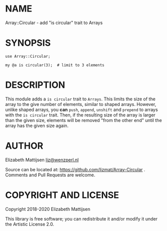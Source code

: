 NAME
====

Array::Circular - add "is circular" trait to Arrays

SYNOPSIS
========

    use Array::Circular;

    my @a is circular(3);  # limit to 3 elements

DESCRIPTION
===========

This module adds a `is circular` trait to `Arrays`. This limits the size of the array to the give number of elements, similar to shaped arrays. However, unlike shaped arrays, you **can** `push`, `append`, `unshift` and `prepend` to arrays with the `is circular` trait. Then, if the resulting size of the array is larger than the given size, elements will be removed "from the other end" until the array has the given size again.

AUTHOR
======

Elizabeth Mattijsen <liz@wenzperl.nl>

Source can be located at: https://github.com/lizmat/Array-Circular . Comments and Pull Requests are welcome.

COPYRIGHT AND LICENSE
=====================

Copyright 2018-2020 Elizabeth Mattijsen

This library is free software; you can redistribute it and/or modify it under the Artistic License 2.0.

